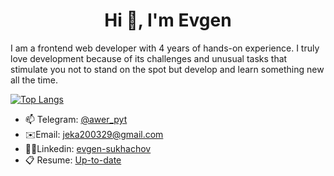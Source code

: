 <h1 align="center">Hi 👋, I'm Evgen</h1>


I am a frontend web developer with 4 years of hands-on experience. I truly love development because of its challenges and unusual tasks that stimulate you not to stand on the spot but develop and learn something new all the time.

[![Top Langs](https://github-readme-stats.vercel.app/api/top-langs/?username=werpy&layout=compact&theme=onedark)](https://github.com/anuraghazra/github-readme-stats)


- 📫 Telegram: [@awer_pyt](https://t.me/awer_pyt)
- ✉️Email: [jeka200329@gmail.com](mailto:jeka200329@gmail.com)
- 🧑‍💻Linkedin: [evgen-sukhachov](https://www.linkedin.com/in/evgen-sukhachov-60029119b/)
- 📋 Resume: [Up-to-date](https://github.com/werpy/werpy/blob/main/Resume) 
